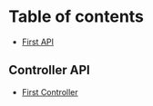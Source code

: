 # Table of contents

* [First API](README.md)

## Controller API

* [First Controller](controller-api/first-controller.md)
